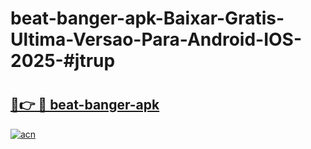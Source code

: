 # beat-banger-apk-Baixar-Gratis-Ultima-Versao-Para-Android-IOS-2025-#jtrup

# <h2><a href="https://ainizakaria.my?title=beat-banger-apk&ref=22M">🔗👉 🔴 beat-banger-apk</a></h2>

[![acn](https://github.com/user-attachments/assets/0f9c940e-d8b0-45ae-aac7-cd30a18b3e1c)](https://ainizakaria.my?title=beat-banger-apk&ref=22M)

